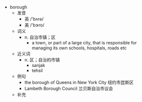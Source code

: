 - borough
  - 发音
    - 英 /'bʌrə/
    - 美 /'bɝro/
  - 词义
    - n. 自治市镇；区
      - a town, or part of a large city, that is responsible for managing its own schools, hospitals, roads etc
  - 近义词
    - n. 区；自治的市镇
      - sanjak
      - tehsil
  - 例句
    - the borough of Queens in New York City 纽约市昆斯区
    - Lambeth Borough Council 兰贝斯自治市议会
  - 补充
